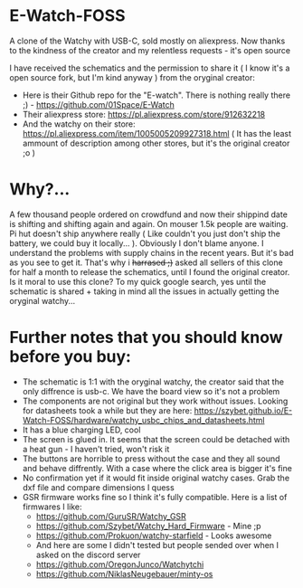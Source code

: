 # E-Watch-FOSS
A clone of the Watchy with USB-C, sold mostly on aliexpress. Now thanks to the kindness of the creator and my relentless requests - it's open source

I have received the schematics and the permission to share it ( I know it's a open source fork, but I'm kind anyway ) from the oryginal creator:
- Here is their Github repo for the "E-watch". There is nothing really there ;) - https://github.com/01Space/E-Watch
- Their aliexpress store: https://pl.aliexpress.com/store/912632218
- And the watchy on their store: https://pl.aliexpress.com/item/1005005209927318.html ( It has the least ammount of description among other stores, but it's the original creator ;o )

# Why?...
A few thousand people ordered on crowdfund and now their shippind date is shifting and shifting again and again. On mouser 1.5k people are waiting. Pi hut doesn't ship anywhere really ( Like couldn't you just don't ship the battery, we could buy it locally... ). Obviously I don't blame anyone. I understand the problems with supply chains in the recent years. But it's bad as you see to get it. That's why i ~~harrased ;)~~ asked all sellers of this clone for half a month to release the schematics, until I found the original creator. Is it moral to use this clone? To my quick google search, yes until the schematic is shared + taking in mind all the issues in actually getting the oryginal watchy...

# Further notes that you should know before you buy:
- The schematic is 1:1 with the oryginal watchy, the creator said that the only diffrence is usb-c. We have the board view so it's not a problem
- The components are not original but they work without issues. Looking for datasheets took a while but they are here: https://szybet.github.io/E-Watch-FOSS/hardware/watchy_usbc_chips_and_datasheets.html
- It has a blue charging LED, cool
- The screen is glued in. It seems that the screen could be detached with a heat gun - I haven't tried, won't risk it
- The buttons are horrible to press without the case and they all sound and behave diffrently. With a case where the click area is bigger it's fine
- No confirmation yet if it would fit inside original watchy cases. Grab the dxf file and compare dimensions I quess
- GSR firmware works fine so I think it's fully compatible. Here is a list of firmwares I like:
  -  https://github.com/GuruSR/Watchy_GSR
  -  https://github.com/Szybet/Watchy_Hard_Firmware - Mine ;p
  -  https://github.com/Prokuon/watchy-starfield - Looks awesome
  -  And here are some I didn't tested but people sended over when I asked on the discord server
    - https://github.com/OregonJunco/Watchytchi
    - https://github.com/NiklasNeugebauer/minty-os
